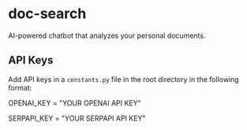 # doc-search
AI-powered chatbot that analyzes your personal documents.

## API Keys
Add API keys in a `constants.py` file in the root directory in the following format:

OPENAI_KEY = "YOUR OPENAI API KEY"

SERPAPI_KEY = "YOUR SERPAPI API KEY"
